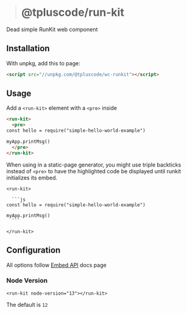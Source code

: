 > # @tpluscode/run-kit
Dead simple RunKit web component

## Installation

With unpkg, add this to page:

```html
<script src="//unpkg.com/@tpluscode/wc-runkit"></script>
```

## Usage

Add a `<run-kit>` element with a `<pre>` inside

```html
<run-kit>
  <pre>
const hello = require("simple-hello-world-example")

myApp.printMsg()
  </pre>
</run-kit>
```

When using in a static-page generator, you might use triple backticks instead of `<pre>` to have the highlighted
code be displayed until runkit initializes its embed.

    <run-kit>
    
      ```js
    const hello = require("simple-hello-world-example")

    myApp.printMsg()
      ```
      
    </run-kit>


## Configuration

All options follow [Embed API](https://runkit.com/docs/embed#embed-api) docs page

### Node Version

```
<run-kit node-version="13"></run-kit>
```

The default is `12`
